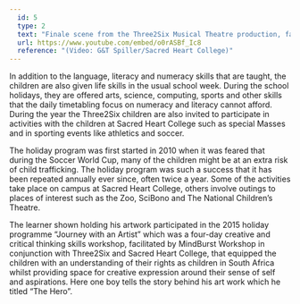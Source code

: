 ```yaml
---
  id: 5
  type: 2
  text: "Finale scene from the Three2Six Musical Theatre production, facilitated by MindBurst Workshop and Minimax Performing Arts and hosted by Sacred Heart College in August 2014. "
  url: https://www.youtube.com/embed/o0rASBf_Ic8 
  reference: "(Video: G&T Spiller/Sacred Heart College)"
---
```

In addition to the language, literacy and numeracy skills that are taught, the children are also given life skills in the usual school week. During the school holidays, they are offered arts, science, computing, sports and other skills that the daily timetabling focus on numeracy and literacy cannot afford. During the year the Three2Six children are also invited to participate in activities with the children at Sacred Heart College such as special Masses and in sporting events like athletics and soccer.

The holiday program was first started in 2010 when it was feared that during the Soccer World Cup, many of the children might be at an extra risk of child trafficking. The holiday program was such a success that it has been repeated annually ever since, often twice a year. Some of the activities take place on campus at Sacred Heart College, others involve outings to places of interest such as the Zoo, SciBono and The National Children’s Theatre. 

The learner shown holding his artwork participated in the 2015 holiday programme “Journey with an Artist” which was a four-day creative and critical thinking skills workshop, facilitated by MindBurst Workshop in conjunction with Three2Six and Sacred Heart College, that equipped the children with an understanding of their rights as children in South Africa whilst providing space for creative expression around their sense of self and aspirations. Here one boy tells the story behind his art work which he titled “The Hero”.  

  